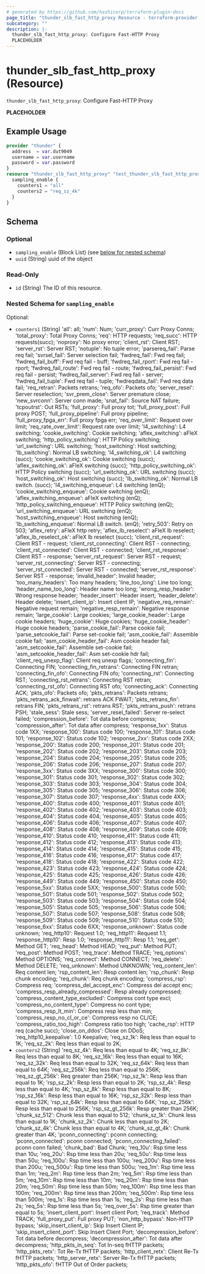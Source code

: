 ```yaml
---
# generated by https://github.com/hashicorp/terraform-plugin-docs
page_title: "thunder_slb_fast_http_proxy Resource - terraform-provider-thunder"
subcategory: ""
description: |-
  thunder_slb_fast_http_proxy: Configure Fast-HTTP Proxy
  PLACEHOLDER
---
```


# thunder_slb_fast_http_proxy (Resource)

`thunder_slb_fast_http_proxy`: Configure Fast-HTTP Proxy

__PLACEHOLDER__

## Example Usage

```terraform
provider "thunder" {
  address  = var.dut9049
  username = var.username
  password = var.password
}
resource "thunder_slb_fast_http_proxy" "test_thunder_slb_fast_http_proxy" {
  sampling_enable {
    counters1 = "all"
    counters2 = "req_sz_4k"
  }
}
```

<!-- schema generated by tfplugindocs -->
## Schema

### Optional

- `sampling_enable` (Block List) (see [below for nested schema](#nestedblock--sampling_enable))
- `uuid` (String) uuid of the object

### Read-Only

- `id` (String) The ID of this resource.

<a id="nestedblock--sampling_enable"></a>
### Nested Schema for `sampling_enable`

Optional:

- `counters1` (String) 'all': all; 'num': Num; 'curr_proxy': Curr Proxy Conns; 'total_proxy': Total Proxy Conns; 'req': HTTP requests; 'req_succ': HTTP requests(succ); 'noproxy': No proxy error; 'client_rst': Client RST; 'server_rst': Server RST; 'notuple': No tuple error; 'parsereq_fail': Parse req fail; 'svrsel_fail': Server selection fail; 'fwdreq_fail': Fwd req fail; 'fwdreq_fail_buff': Fwd req fail - buff; 'fwdreq_fail_rport': Fwd req fail - rport; 'fwdreq_fail_route': Fwd req fail - route; 'fwdreq_fail_persist': Fwd req fail - persist; 'fwdreq_fail_server': Fwd req fail - server; 'fwdreq_fail_tuple': Fwd req fail - tuple; 'fwdreqdata_fail': Fwd req data fail; 'req_retran': Packets retrans; 'req_ofo': Packets ofo; 'server_resel': Server reselection; 'svr_prem_close': Server premature close; 'new_svrconn': Server conn made; 'snat_fail': Source NAT failure; 'tcpoutrst': Out RSTs; 'full_proxy': Full proxy tot; 'full_proxy_post': Full proxy POST; 'full_proxy_pipeline': Full proxy pipeline; 'full_proxy_fpga_err': Full proxy fpga err; 'req_over_limit': Request over limit; 'req_rate_over_limit': Request rate over limit; 'l4_switching': L4 switching; 'cookie_switching': Cookie switching; 'aflex_switching': aFleX switching; 'http_policy_switching': HTTP Policy switching; 'url_switching': URL switching; 'host_switching': Host switching; 'lb_switching': Normal LB switching; 'l4_switching_ok': L4 switching (succ); 'cookie_switching_ok': Cookie switching (succ); 'aflex_switching_ok': aFleX switching (succ); 'http_policy_switching_ok': HTTP Policy switching (succ); 'url_switching_ok': URL switching (succ); 'host_switching_ok': Host switching (succ); 'lb_switching_ok': Normal LB switch. (succ); 'l4_switching_enqueue': L4 switching (enQ); 'cookie_switching_enqueue': Cookie switching (enQ); 'aflex_switching_enqueue': aFleX switching (enQ); 'http_policy_switching_enqueue': HTTP Policy switching (enQ); 'url_switching_enqueue': URL switching (enQ); 'host_switching_enqueue': Host switching (enQ); 'lb_switching_enqueue': Normal LB switch. (enQ); 'retry_503': Retry on 503; 'aflex_retry': aFleX http retry; 'aflex_lb_reselect': aFleX lb reselect; 'aflex_lb_reselect_ok': aFleX lb reselect (succ); 'client_rst_request': Client RST - request; 'client_rst_connecting': Client RST - connecting; 'client_rst_connected': Client RST - connected; 'client_rst_response': Client RST - response; 'server_rst_request': Server RST - request; 'server_rst_connecting': Server RST - connecting; 'server_rst_connected': Server RST - connected; 'server_rst_response': Server RST - response; 'invalid_header': Invalid header; 'too_many_headers': Too many headers; 'line_too_long': Line too long; 'header_name_too_long': Header name too long; 'wrong_resp_header': Wrong response header; 'header_insert': Header insert; 'header_delete': Header delete; 'insert_client_ip': Insert client IP; 'negative_req_remain': Negative request remain; 'negative_resp_remain': Negative response remain; 'large_cookie': Large cookies; 'large_cookie_header': Large cookie headers; 'huge_cookie': Huge cookies; 'huge_cookie_header': Huge cookie headers; 'parse_cookie_fail': Parse cookie fail; 'parse_setcookie_fail': Parse set-cookie fail; 'asm_cookie_fail': Assemble cookie fail; 'asm_cookie_header_fail': Asm cookie header fail; 'asm_setcookie_fail': Assemble set-cookie fail; 'asm_setcookie_header_fail': Asm set-cookie hdr fail; 'client_req_unexp_flag': Client req unexp flags; 'connecting_fin': Connecting FIN; 'connecting_fin_retrans': Connecting FIN retran; 'connecting_fin_ofo': Connecting FIN ofo; 'connecting_rst': Connecting RST; 'connecting_rst_retrans': Connecting RST retran; 'connecting_rst_ofo': Connecting RST ofo; 'connecting_ack': Connecting ACK; 'pkts_ofo': Packets ofo; 'pkts_retrans': Packets retrans; 'pkts_retrans_ack_finwait': retrans ACK FWAIT; 'pkts_retrans_fin': retrans FIN; 'pkts_retrans_rst': retrans RST; 'pkts_retrans_push': retrans PSH; 'stale_sess': Stale sess; 'server_resel_failed': Server re-select failed; 'compression_before': Tot data before compress; 'compression_after': Tot data after compress; 'response_1xx': Status code 1XX; 'response_100': Status code 100; 'response_101': Status code 101; 'response_102': Status code 102; 'response_2xx': Status code 2XX; 'response_200': Status code 200; 'response_201': Status code 201; 'response_202': Status code 202; 'response_203': Status code 203; 'response_204': Status code 204; 'response_205': Status code 205; 'response_206': Status code 206; 'response_207': Status code 207; 'response_3xx': Status code 3XX; 'response_300': Status code 300; 'response_301': Status code 301; 'response_302': Status code 302; 'response_303': Status code 303; 'response_304': Status code 304; 'response_305': Status code 305; 'response_306': Status code 306; 'response_307': Status code 307; 'response_4xx': Status code 4XX; 'response_400': Status code 400; 'response_401': Status code 401; 'response_402': Status code 402; 'response_403': Status code 403; 'response_404': Status code 404; 'response_405': Status code 405; 'response_406': Status code 406; 'response_407': Status code 407; 'response_408': Status code 408; 'response_409': Status code 409; 'response_410': Status code 410; 'response_411': Status code 411; 'response_412': Status code 412; 'response_413': Status code 413; 'response_414': Status code 414; 'response_415': Status code 415; 'response_416': Status code 416; 'response_417': Status code 417; 'response_418': Status code 418; 'response_422': Status code 422; 'response_423': Status code 423; 'response_424': Status code 424; 'response_425': Status code 425; 'response_426': Status code 426; 'response_449': Status code 449; 'response_450': Status code 450; 'response_5xx': Status code 5XX; 'response_500': Status code 500; 'response_501': Status code 501; 'response_502': Status code 502; 'response_503': Status code 503; 'response_504': Status code 504; 'response_505': Status code 505; 'response_506': Status code 506; 'response_507': Status code 507; 'response_508': Status code 508; 'response_509': Status code 509; 'response_510': Status code 510; 'response_6xx': Status code 6XX; 'response_unknown': Status code unknown; 'req_http10': Request 1.0; 'req_http11': Request 1.1; 'response_http10': Resp 1.0; 'response_http11': Resp 1.1; 'req_get': Method GET; 'req_head': Method HEAD; 'req_put': Method PUT; 'req_post': Method POST; 'req_trace': Method TRACE; 'req_options': Method OPTIONS; 'req_connect': Method CONNECT; 'req_delete': Method DELETE; 'req_unknown': Method UNKNOWN; 'req_content_len': Req content len; 'rsp_content_len': Resp content len; 'rsp_chunk': Resp chunk encoding; 'req_chunk': Req chunk encoding; 'compress_rsp': Compress req; 'compress_del_accept_enc': Compress del accept enc; 'compress_resp_already_compressed': Resp already compressed; 'compress_content_type_excluded': Compress cont type excl; 'compress_no_content_type': Compress no cont type; 'compress_resp_lt_min': Compress resp less than min; 'compress_resp_no_cl_or_ce': Compress resp no CL/CE; 'compress_ratio_too_high': Compress ratio too high; 'cache_rsp': HTTP req (cache succ); 'close_on_ddos': Close on DDoS; 'req_http10_keepalive': 1.0 Keepalive; 'req_sz_1k': Req less than equal to 1K; 'req_sz_2k': Req less than equal to 2K;
- `counters2` (String) 'req_sz_4k': Req less than equal to 4K; 'req_sz_8k': Req less than equal to 8K; 'req_sz_16k': Req less than equal to 16K; 'req_sz_32k': Req less than equal to 32K; 'req_sz_64k': Req less than equal to 64K; 'req_sz_256k': Req less than equal to 256K; 'req_sz_gt_256k': Req greater than 256K; 'rsp_sz_1k': Resp less than equal to 1K; 'rsp_sz_2k': Resp less than equal to 2K; 'rsp_sz_4k': Resp less than equal to 4K; 'rsp_sz_8k': Resp less than equal to 8K; 'rsp_sz_16k': Resp less than equal to 16K; 'rsp_sz_32k': Resp less than equal to 32K; 'rsp_sz_64k': Resp less than equal to 64K; 'rsp_sz_256k': Resp less than equal to 256K; 'rsp_sz_gt_256k': Resp greater than 256K; 'chunk_sz_512': Chunk less than equal to 512; 'chunk_sz_1k': Chunk less than equal to 1K; 'chunk_sz_2k': Chunk less than equal to 2K; 'chunk_sz_4k': Chunk less than equal to 4K; 'chunk_sz_gt_4k': Chunk greater than 4K; 'pconn_connecting': pconn connecting; 'pconn_connected': pconn connected; 'pconn_connecting_failed': pconn conn failed; 'chunk_bad': Bad Chunk; 'req_10u': Rsp time less than 10u; 'req_20u': Rsp time less than 20u; 'req_50u': Rsp time less than 50u; 'req_100u': Rsp time less than 100u; 'req_200u': Rsp time less than 200u; 'req_500u': Rsp time less than 500u; 'req_1m': Rsp time less than 1m; 'req_2m': Rsp time less than 2m; 'req_5m': Rsp time less than 5m; 'req_10m': Rsp time less than 10m; 'req_20m': Rsp time less than 20m; 'req_50m': Rsp time less than 50m; 'req_100m': Rsp time less than 100m; 'req_200m': Rsp time less than 200m; 'req_500m': Rsp time less than 500m; 'req_1s': Rsp time less than 1s; 'req_2s': Rsp time less than 2s; 'req_5s': Rsp time less than 5s; 'req_over_5s': Rsp time greater than equal to 5s; 'insert_client_port': Insert client Port; 'req_track': Method TRACK; 'full_proxy_put': Full proxy PUT; 'non_http_bypass': Non-HTTP bypass; 'skip_insert_client_ip': Skip Insert Client IP; 'skip_insert_client_port': Skip Insert Client Port; 'decompression_before': Tot data before decompress; 'decompression_after': Tot data after decompress; 'http_pkts_in_seq': Tot In-seq fHTTP packets; 'http_pkts_retx': Tot Re-Tx fHTTP packets; 'http_client_retx': Client Re-Tx fHTTP packets; 'http_server_retx': Server Re-Tx fHTTP packets; 'http_pkts_ofo': fHTTP Out of Order packets;


